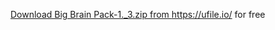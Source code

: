 <a href="https://ufile.io/bhl82x1u" target="_blank" title="Download from https://ufile.io/ for free">Download Big Brain Pack-1._3.zip from https://ufile.io/ for free</span></a>